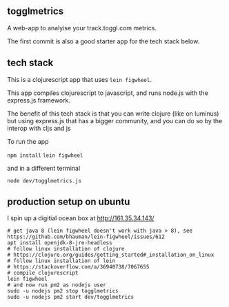 ## togglmetrics

A web-app to analyise your track.toggl.com metrics.

The first commit is also a good starter app for the tech stack below.

## tech stack

This is a clojurescript app that uses `lein figwheel`.

This app compiles clojurescript to javascript, and runs node.js with the express.js framework.

The benefit of this tech stack is that you can write clojure (like on luminus) but using express.js that has a bigger community, and you can do so by the interop with cljs and js

To run the app

`npm install`
`lein figwheel`

and in a different terminal

`node dev/togglmetrics.js`

## production setup on ubuntu

I spin up a digitial ocean box at http://161.35.34.143/

```
# get java 8 (lein figwheel doesn't work with java > 8), see https://github.com/bhauman/lein-figwheel/issues/612
apt install openjdk-8-jre-headless
# follow linux installation of clojure
# https://clojure.org/guides/getting_started#_installation_on_linux
# follow linux installation of lein
# https://stackoverflow.com/a/36940738/7067655
# compile clojurescript
lein figwheel
# and now run pm2 as nodejs user
sudo -u nodejs pm2 stop togglmetrics
sudo -u nodejs pm2 start dev/togglmetrics
```
